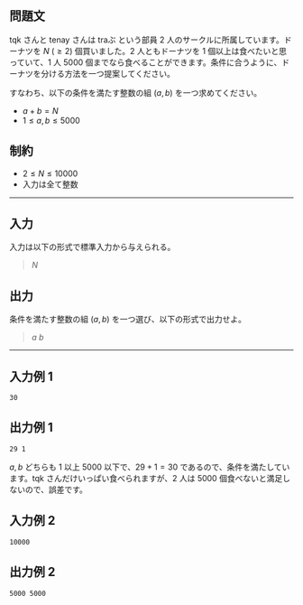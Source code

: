 ## 問題文

tqk さんと tenay さんは traぶ という部員 $2$ 人のサークルに所属しています。ドーナツを $N\ (\ge 2)$ 個買いました。$2$ 人ともドーナツを $1$ 個以上は食べたいと思っていて、$1$ 人 $5000$ 個までなら食べることができます。条件に合うように、ドーナツを分ける方法を一つ提案してください。

すなわち、以下の条件を満たす整数の組 $(a, b)$ を一つ求めてください。

- $a+b = N$
- $1 \le a, b \le 5000$

## 制約

- $2 \le N \le 10000$
- 入力は全て整数

---

## 入力

入力は以下の形式で標準入力から与えられる。

> $N$

## 出力

条件を満たす整数の組 $(a, b)$ を一つ選び、以下の形式で出力せよ。

> $a$ $b$

---

## 入力例 1

```
30
```

## 出力例 1

```
29 1
```

$a, b$ どちらも $1$ 以上 $5000$ 以下で、$29 + 1 = 30$ であるので、条件を満たしています。tqk さんだけいっぱい食べられますが、$2$ 人は $5000$ 個食べないと満足しないので、誤差です。

## 入力例 2

```
10000
```

## 出力例 2

```
5000 5000
```
